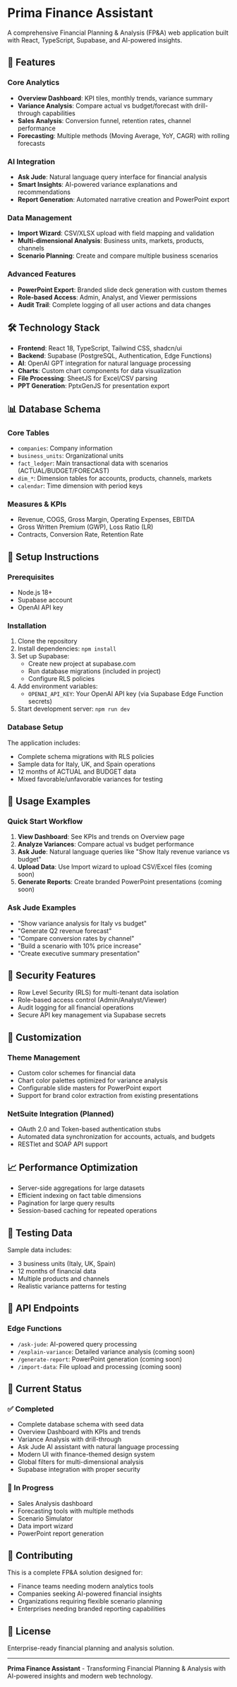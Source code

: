 # Prima Finance Assistant

A comprehensive Financial Planning & Analysis (FP&A) web application built with React, TypeScript, Supabase, and AI-powered insights.

## 🚀 Features

### Core Analytics
- **Overview Dashboard**: KPI tiles, monthly trends, variance summary
- **Variance Analysis**: Compare actual vs budget/forecast with drill-through capabilities
- **Sales Analysis**: Conversion funnel, retention rates, channel performance
- **Forecasting**: Multiple methods (Moving Average, YoY, CAGR) with rolling forecasts

### AI Integration
- **Ask Jude**: Natural language query interface for financial analysis
- **Smart Insights**: AI-powered variance explanations and recommendations
- **Report Generation**: Automated narrative creation and PowerPoint export

### Data Management
- **Import Wizard**: CSV/XLSX upload with field mapping and validation
- **Multi-dimensional Analysis**: Business units, markets, products, channels
- **Scenario Planning**: Create and compare multiple business scenarios

### Advanced Features
- **PowerPoint Export**: Branded slide deck generation with custom themes
- **Role-based Access**: Admin, Analyst, and Viewer permissions
- **Audit Trail**: Complete logging of all user actions and data changes

## 🛠 Technology Stack

- **Frontend**: React 18, TypeScript, Tailwind CSS, shadcn/ui
- **Backend**: Supabase (PostgreSQL, Authentication, Edge Functions)
- **AI**: OpenAI GPT integration for natural language processing
- **Charts**: Custom chart components for data visualization
- **File Processing**: SheetJS for Excel/CSV parsing
- **PPT Generation**: PptxGenJS for presentation export

## 📊 Database Schema

### Core Tables
- `companies`: Company information
- `business_units`: Organizational units
- `fact_ledger`: Main transactional data with scenarios (ACTUAL/BUDGET/FORECAST)
- `dim_*`: Dimension tables for accounts, products, channels, markets
- `calendar`: Time dimension with period keys

### Measures & KPIs
- Revenue, COGS, Gross Margin, Operating Expenses, EBITDA
- Gross Written Premium (GWP), Loss Ratio (LR)
- Contracts, Conversion Rate, Retention Rate

## 🔧 Setup Instructions

### Prerequisites
- Node.js 18+ 
- Supabase account
- OpenAI API key

### Installation
1. Clone the repository
2. Install dependencies: `npm install`
3. Set up Supabase:
   - Create new project at supabase.com
   - Run database migrations (included in project)
   - Configure RLS policies
4. Add environment variables:
   - `OPENAI_API_KEY`: Your OpenAI API key (via Supabase Edge Function secrets)
5. Start development server: `npm run dev`

### Database Setup
The application includes:
- Complete schema migrations with RLS policies
- Sample data for Italy, UK, and Spain operations
- 12 months of ACTUAL and BUDGET data
- Mixed favorable/unfavorable variances for testing

## 🎯 Usage Examples

### Quick Start Workflow
1. **View Dashboard**: See KPIs and trends on Overview page
2. **Analyze Variances**: Compare actual vs budget performance
3. **Ask Jude**: Natural language queries like "Show Italy revenue variance vs budget"
4. **Upload Data**: Use Import wizard to upload CSV/Excel files (coming soon)
5. **Generate Reports**: Create branded PowerPoint presentations (coming soon)

### Ask Jude Examples
- "Show variance analysis for Italy vs budget"
- "Generate Q2 revenue forecast"
- "Compare conversion rates by channel"
- "Build a scenario with 10% price increase"
- "Create executive summary presentation"

## 🔐 Security Features

- Row Level Security (RLS) for multi-tenant data isolation
- Role-based access control (Admin/Analyst/Viewer)
- Audit logging for all financial operations
- Secure API key management via Supabase secrets

## 🎨 Customization

### Theme Management
- Custom color schemes for financial data
- Chart color palettes optimized for variance analysis
- Configurable slide masters for PowerPoint export
- Support for brand color extraction from existing presentations

### NetSuite Integration (Planned)
- OAuth 2.0 and Token-based authentication stubs
- Automated data synchronization for accounts, actuals, and budgets
- RESTlet and SOAP API support

## 📈 Performance Optimization

- Server-side aggregations for large datasets
- Efficient indexing on fact table dimensions
- Pagination for large query results
- Session-based caching for repeated operations

## 🧪 Testing Data

Sample data includes:
- 3 business units (Italy, UK, Spain)
- 12 months of financial data
- Multiple products and channels
- Realistic variance patterns for testing

## 📝 API Endpoints

### Edge Functions
- `/ask-jude`: AI-powered query processing
- `/explain-variance`: Detailed variance analysis (coming soon)
- `/generate-report`: PowerPoint generation (coming soon)
- `/import-data`: File upload and processing (coming soon)

## 🚀 Current Status

### ✅ Completed
- Complete database schema with seed data
- Overview Dashboard with KPIs and trends
- Variance Analysis with drill-through
- Ask Jude AI assistant with natural language processing
- Modern UI with finance-themed design system
- Global filters for multi-dimensional analysis
- Supabase integration with proper security

### 🔄 In Progress
- Sales Analysis dashboard
- Forecasting tools with multiple methods
- Scenario Simulator
- Data import wizard
- PowerPoint report generation

## 🤝 Contributing

This is a complete FP&A solution designed for:
- Finance teams needing modern analytics tools
- Companies seeking AI-powered financial insights
- Organizations requiring flexible scenario planning
- Enterprises needing branded reporting capabilities

## 📄 License

Enterprise-ready financial planning and analysis solution.

---

**Prima Finance Assistant** - Transforming Financial Planning & Analysis with AI-powered insights and modern web technology.